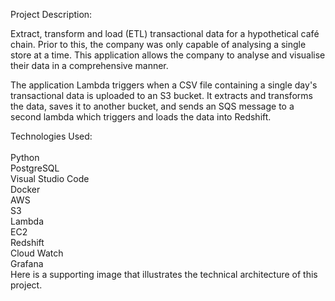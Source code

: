 Project Description:

Extract, transform and load (ETL) transactional data for a hypothetical café chain. Prior to this, the company was only capable of analysing a single store at a time. This application allows the company to analyse and visualise their data in a comprehensive manner. <br />

The application Lambda triggers when a CSV file containing a single day's transactional data is uploaded to an S3 bucket. It extracts and transforms the data, saves it to another bucket, and sends an SQS message to a second lambda which triggers and loads the data into Redshift.

Technologies Used:<br />
<br />
Python <br />
PostgreSQL<br />
Visual Studio Code<br />
Docker<br />
AWS<br />
S3<br />
Lambda<br />
EC2<br />
Redshift<br />
Cloud Watch<br />
Grafana<br />
Here is a supporting image that illustrates the technical architecture of this project.
